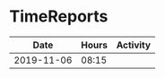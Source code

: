 # TimeReports

| Date  |      Hours    | Activity                                       |
| ----------- | ------- |------------------------------------------------
| 2019-11-06  | 08:15   |                 |
